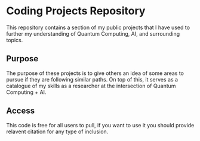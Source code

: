 # Coding Projects Repository
This repository contains a section of my public projects that I have used to further my understanding of Quantum Computing, AI, and surrounding topics.

## Purpose
The purpose of these projects is to give others an idea of some areas to pursue if they are following similar paths. On top of this, it serves as a catalogue of my skills as a researcher at the intersection of Quantum Computing + AI.

## Access
This code is free for all users to pull, if you want to use it you should provide relavent citation for any type of inclusion.
